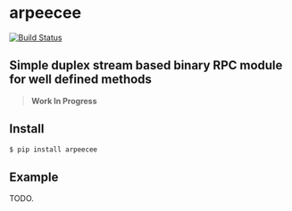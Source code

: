 # arpeecee

[![Build Status](https://drone.autonomic.zone/api/badges/hyperpy/arpeecee/status.svg)](https://drone.autonomic.zone/hyperpy/arpeecee)

## Simple duplex stream based binary RPC module for well defined methods

> **Work In Progress**

## Install

```sh
$ pip install arpeecee
```

## Example

TODO.
